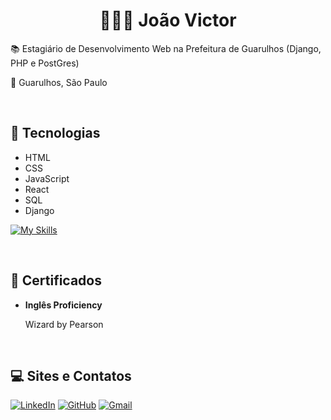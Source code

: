 <div id="content">
  <h1 align="center"><strong> 👨🏽‍🚀 João Victor</strong></h1>
  <p>📚 Estagiário de Desenvolvimento Web na Prefeitura de Guarulhos (Django, PHP e PostGres)</p>
  <p>📍 Guarulhos, São Paulo</p> <br>


## 🚀 Tecnologias
  <ul>
    <li>HTML</li>
    <li>CSS</li>
    <li>JavaScript</li>
    <li>React</li>
    <li>SQL</li>
    <li>Django</li>
  </ul>

  [![My Skills](https://skillicons.dev/icons?i=js,html,css,react,mysql,django)](https://skillicons.dev) <p><br>
  
## 📄 Certificados
<ul>
  <li><strong>Inglês Proficiency</strong></li>
  <p>Wizard by Pearson</p>
</ul> <br>

## 💻 Sites e Contatos
[![LinkedIn](https://img.shields.io/badge/linkedin-%230077B5.svg?style=for-the-badge&logo=linkedin&logoColor=white)](https://www.linkedin.com/in/jo%C3%A3o-victor-bezerra-5219a3201/)
[![GitHub](https://img.shields.io/badge/github-%23121011.svg?style=for-the-badge&logo=github&logoColor=white)](https://github.com/jrath29)
[![Gmail](https://img.shields.io/badge/Gmail-D14836?style=for-the-badge&logo=gmail&logoColor=white)](mailto:joaovicbezerra.c@gmail.com)

</div>

